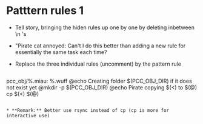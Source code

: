 # Patttern rules 1

* Tell story, bringing the hiden rules up one by one by deleting inbetween \n 's

* "Pirate cat annoyed: Can't I do this better than adding a new rule
  for essentially the same task each time?
* Replace the three individual rules (uncomment) by the pattern rule

  ```make
pcc_obj/%.miau: %.wuff
	@echo Creating folder $(PCC_OBJ_DIR) if it does not exist yet
	@mkdir -p $(PCC_OBJ_DIR)
	@echo Pirate copying $(<) to $(@)
	cp $(<) $(@)
  ```

* **Remark:** Better use rsync instead of cp (cp is more for interactive use)